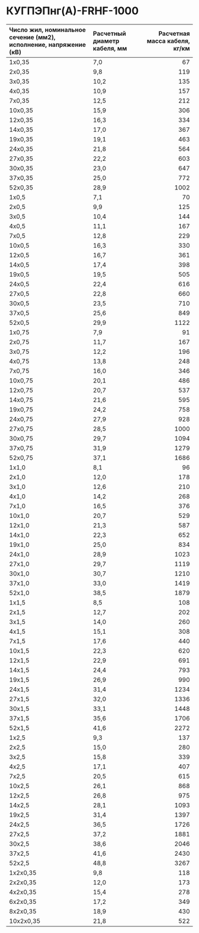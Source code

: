# КУГПЭПнг(А)-FRHF-1000

| Число жил, номинальное сечение (мм2), исполнение, напряжение (кВ)   | Расчетный диаметр кабеля, мм   |   Расчетная масса кабеля, кг/км |
|:--------------------------------------------------------------------|:-------------------------------|--------------------------------:|
| 1x0,35                                                              | 7,0                            |                              67 |
| 2x0,35                                                              | 9,8                            |                             119 |
| 3x0,35                                                              | 10,2                           |                             135 |
| 4x0,35                                                              | 10,9                           |                             157 |
| 7x0,35                                                              | 12,5                           |                             212 |
| 10x0,35                                                             | 15,9                           |                             306 |
| 12x0,35                                                             | 16,3                           |                             334 |
| 14x0,35                                                             | 17,0                           |                             367 |
| 19x0,35                                                             | 19,1                           |                             463 |
| 24x0,35                                                             | 21,8                           |                             564 |
| 27x0,35                                                             | 22,2                           |                             603 |
| 30x0,35                                                             | 23,0                           |                             647 |
| 37x0,35                                                             | 25,0                           |                             772 |
| 52x0,35                                                             | 28,9                           |                            1002 |
| 1x0,5                                                               | 7,1                            |                              70 |
| 2x0,5                                                               | 9,9                            |                             125 |
| 3x0,5                                                               | 10,4                           |                             144 |
| 4x0,5                                                               | 11,1                           |                             167 |
| 7x0,5                                                               | 12,8                           |                             229 |
| 10x0,5                                                              | 16,3                           |                             330 |
| 12x0,5                                                              | 16,7                           |                             361 |
| 14x0,5                                                              | 17,4                           |                             398 |
| 19x0,5                                                              | 19,5                           |                             505 |
| 24x0,5                                                              | 22,4                           |                             616 |
| 27x0,5                                                              | 22,8                           |                             660 |
| 30x0,5                                                              | 23,5                           |                             710 |
| 37x0,5                                                              | 25,6                           |                             849 |
| 52x0,5                                                              | 29,9                           |                            1122 |
| 1x0,75                                                              | 7,9                            |                              91 |
| 2x0,75                                                              | 11,7                           |                             167 |
| 3x0,75                                                              | 12,2                           |                             196 |
| 4x0,75                                                              | 13,8                           |                             248 |
| 7x0,75                                                              | 16,0                           |                             346 |
| 10x0,75                                                             | 20,1                           |                             486 |
| 12x0,75                                                             | 20,7                           |                             537 |
| 14x0,75                                                             | 21,6                           |                             595 |
| 19x0,75                                                             | 24,2                           |                             758 |
| 24x0,75                                                             | 27,9                           |                             928 |
| 27x0,75                                                             | 28,5                           |                            1000 |
| 30x0,75                                                             | 29,7                           |                            1094 |
| 37x0,75                                                             | 31,9                           |                            1279 |
| 52x0,75                                                             | 37,1                           |                            1686 |
| 1x1,0                                                               | 8,1                            |                              96 |
| 2x1,0                                                               | 12,0                           |                             178 |
| 3x1,0                                                               | 12,6                           |                             210 |
| 4x1,0                                                               | 14,2                           |                             268 |
| 7x1,0                                                               | 16,5                           |                             376 |
| 10x1,0                                                              | 20,7                           |                             529 |
| 12x1,0                                                              | 21,3                           |                             587 |
| 14x1,0                                                              | 22,3                           |                             652 |
| 19x1,0                                                              | 25,0                           |                             834 |
| 24x1,0                                                              | 28,9                           |                            1023 |
| 27x1,0                                                              | 29,7                           |                            1119 |
| 30x1,0                                                              | 30,7                           |                            1210 |
| 37x1,0                                                              | 33,0                           |                            1419 |
| 52x1,0                                                              | 38,5                           |                            1879 |
| 1x1,5                                                               | 8,5                            |                             108 |
| 2x1,5                                                               | 12,7                           |                             202 |
| 3x1,5                                                               | 14,0                           |                             260 |
| 4x1,5                                                               | 15,1                           |                             308 |
| 7x1,5                                                               | 17,6                           |                             440 |
| 10x1,5                                                              | 22,3                           |                             620 |
| 12x1,5                                                              | 22,9                           |                             691 |
| 14x1,5                                                              | 24,4                           |                             793 |
| 19x1,5                                                              | 26,9                           |                             990 |
| 24x1,5                                                              | 31,4                           |                            1234 |
| 27x1,5                                                              | 32,0                           |                            1336 |
| 30x1,5                                                              | 33,1                           |                            1448 |
| 37x1,5                                                              | 35,6                           |                            1706 |
| 52x1,5                                                              | 41,6                           |                            2272 |
| 1x2,5                                                               | 9,3                            |                             137 |
| 2x2,5                                                               | 15,0                           |                             280 |
| 3x2,5                                                               | 15,8                           |                             339 |
| 4x2,5                                                               | 17,1                           |                             407 |
| 7x2,5                                                               | 20,5                           |                             615 |
| 10x2,5                                                              | 26,1                           |                             868 |
| 12x2,5                                                              | 26,8                           |                             975 |
| 14x2,5                                                              | 28,1                           |                            1093 |
| 19x2,5                                                              | 31,4                           |                            1397 |
| 24x2,5                                                              | 36,5                           |                            1726 |
| 27x2,5                                                              | 37,2                           |                            1881 |
| 30x2,5                                                              | 38,6                           |                            2046 |
| 37x2,5                                                              | 41,6                           |                            2430 |
| 52x2,5                                                              | 48,8                           |                            3267 |
| 1x2x0,35                                                            | 9,8                            |                             118 |
| 2x2x0,35                                                            | 12,0                           |                             173 |
| 4x2x0,35                                                            | 15,4                           |                             278 |
| 6x2x0,35                                                            | 17,2                           |                             349 |
| 8x2x0,35                                                            | 18,9                           |                             430 |
| 10x2x0,35                                                           | 21,8                           |                             522 |